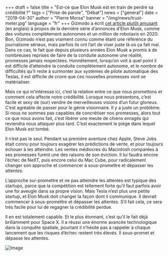 +++
draft = false
title = "Est-ce que Elon Musk est en train de perdre sa crédibilité ?"
tags = ["Prise de parole", "Débat"]
news = ["general"]
date = "2019-04-30"
author = "Pierre Morsa"
banner = "/img/news/trust-meter.jpg"
language = "fr"
+++
Gizmodo a écrit [cet article plutôt amusant](https://gizmodo.com/stuff-elon-musk-said-about-tesla-autonomous-cars-on-mon-1834233680) (en anglais) à propos de la dernière série d’annonces d’Elon Musk, comme des voitures complètement autonomes et un million de robotaxis en 2020. Bon, Gizmodo n’est pas vraiment connu comme étant une référence du journalisme sérieux, mais parfois ils ont l’art de viser juste là où ça fait mal. Dans ce cas, le fait que depuis plusieurs années Elon Musk a promis à de nombreuses reprises de faire de la conduite autonome une réalité, promesses jamais respectées. Honnêtement, lorsqu’on voit à quel point il est difficile d’atteindre la conduite complètement autonome, et le nombre de difficultés qu’il reste à surmonter aux systèmes de pilote automatique des Teslas, il est difficile de croire que ces nouvelles promesses vont se matérialiser.

Mais ce qui m’intéresse ici, c’est la relation entre ce que nous promettons et comment cela affecte notre crédibilité. Lorsque nous présentons, c’est facile et sexy de (sur) vendre de merveilleuses visions d’un futur glorieux. C’est agréable de passer pour le génie visionnaire. Il y a juste un problème. Si nous ne sommes pas capables de concrétiser nos promesses, alors tout ce que nous avons fait, c’est libérer une meute de chiens enragés qui reviendra nous attaquer plus tard. C’est exactement le piège dans lequel Elon Musk est tombé.

Il n’est pas le seul. Pendant sa première aventure chez Apple, Steve Jobs était connu pour toujours exagérer les prédictions de vente, et pour toujours échouer à les atteindre. Les ventes médiocres du Macintosh comparées à ses promesses furent une des raisons de son éviction. Il lui faudra encore l’échec de NeXT, puis encore celui du Mac Cube, pour radicalement changer son approche et commencer à sous-promettre et dépasser les attentes.

L’approche sur-promettre et ne pas atteindre les attentes est typique des startups, parce que la compétition est tellement forte qu’il faut parfois avoir une foi aveugle dans sa propre vision. Mais Tesla n’est plus une petite startup, et Elon Musk doit changer la façon dont il communique. Il devrait commencer à sous-promettre et dépasser les attentes. S’il fait cela, ce sera très facile pour lui de regagner la crédibilité perdue.

Il en est totalement capable. Et le plus étonnant, c’est qu’il le fait déjà brillamment pour Space X. Il a réussi une énorme avancée technologique dans la conquête spatiale, pourtant il n’hésite pas à rappeler à chaque lancement que les risques d’échec restent très élevés. Il sous-promet et dépasse les attentes.

![Image](/img/news/trust-meter.jpg)
